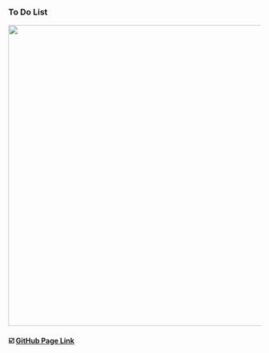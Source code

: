 ### To Do List

<img src=https://raw.githubusercontent.com/yhuj79/ToDo_List/master/tdl-vanilla/ogimage.PNG width=600>

#### :ballot_box_with_check: [GitHub Page Link](https://yhuj79.github.io/ToDo_List/tdl-vanilla/)
